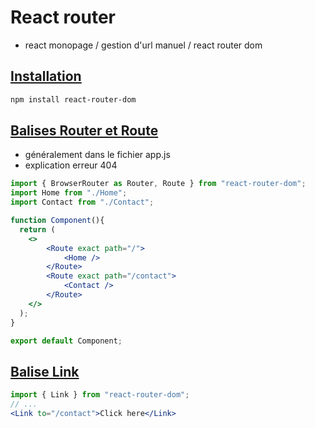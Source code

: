# React router

* react monopage / gestion d'url manuel / react router dom

## [Installation](https://www.npmjs.com/package/react-router-dom)
```bash
npm install react-router-dom
```

## [Balises Router et Route](https://reactrouter.com/web/example/basic)
* généralement dans le fichier app.js
* explication erreur 404

```jsx
import { BrowserRouter as Router, Route } from "react-router-dom";
import Home from "./Home";
import Contact from "./Contact";

function Component(){
  return (
    <>
        <Route exact path="/">
            <Home />
        </Route>
        <Route exact path="/contact">
            <Contact />
        </Route>
    </>
  );
}

export default Component;
```

## [Balise Link](https://reactrouter.com/web/api/Link)

```jsx
import { Link } from "react-router-dom";
// ...
<Link to="/contact">Click here</Link>
```